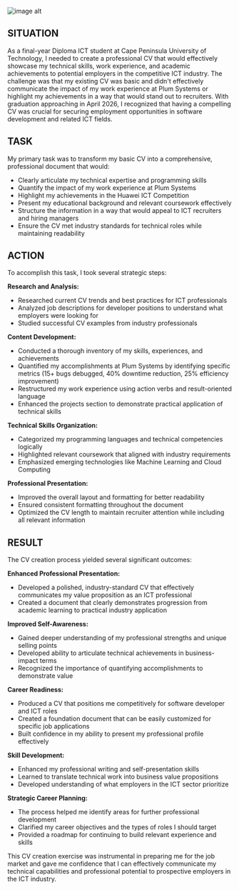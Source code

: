 ![image alt](https://github.com/DfaltAcc/)

## **SITUATION**
As a final-year Diploma ICT student at Cape Peninsula University of Technology, I needed to create a professional CV that would effectively showcase my technical skills, work experience, and academic achievements to potential employers in the competitive ICT industry. The challenge was that my existing CV was basic and didn't effectively communicate the impact of my work experience at Plum Systems or highlight my achievements in a way that would stand out to recruiters. With graduation approaching in April 2026, I recognized that having a compelling CV was crucial for securing employment opportunities in software development and related ICT fields.

## **TASK**
My primary task was to transform my basic CV into a comprehensive, professional document that would:
- Clearly articulate my technical expertise and programming skills
- Quantify the impact of my work experience at Plum Systems
- Highlight my achievements in the Huawei ICT Competition
- Present my educational background and relevant coursework effectively
- Structure the information in a way that would appeal to ICT recruiters and hiring managers
- Ensure the CV met industry standards for technical roles while maintaining readability

## **ACTION**
To accomplish this task, I took several strategic steps:

**Research and Analysis:**
- Researched current CV trends and best practices for ICT professionals
- Analyzed job descriptions for developer positions to understand what employers were looking for
- Studied successful CV examples from industry professionals

**Content Development:**
- Conducted a thorough inventory of my skills, experiences, and achievements
- Quantified my accomplishments at Plum Systems by identifying specific metrics (15+ bugs debugged, 40% downtime reduction, 25% efficiency improvement)
- Restructured my work experience using action verbs and result-oriented language
- Enhanced the projects section to demonstrate practical application of technical skills

**Technical Skills Organization:**
- Categorized my programming languages and technical competencies logically
- Highlighted relevant coursework that aligned with industry requirements
- Emphasized emerging technologies like Machine Learning and Cloud Computing

**Professional Presentation:**
- Improved the overall layout and formatting for better readability
- Ensured consistent formatting throughout the document
- Optimized the CV length to maintain recruiter attention while including all relevant information

## **RESULT**
The CV creation process yielded several significant outcomes:

**Enhanced Professional Presentation:**
- Developed a polished, industry-standard CV that effectively communicates my value proposition as an ICT professional
- Created a document that clearly demonstrates progression from academic learning to practical industry application

**Improved Self-Awareness:**
- Gained deeper understanding of my professional strengths and unique selling points
- Developed ability to articulate technical achievements in business-impact terms
- Recognized the importance of quantifying accomplishments to demonstrate value

**Career Readiness:**
- Produced a CV that positions me competitively for software developer and ICT roles
- Created a foundation document that can be easily customized for specific job applications
- Built confidence in my ability to present my professional profile effectively

**Skill Development:**
- Enhanced my professional writing and self-presentation skills
- Learned to translate technical work into business value propositions
- Developed understanding of what employers in the ICT sector prioritize

**Strategic Career Planning:**
- The process helped me identify areas for further professional development
- Clarified my career objectives and the types of roles I should target
- Provided a roadmap for continuing to build relevant experience and skills

This CV creation exercise was instrumental in preparing me for the job market and gave me confidence that I can effectively communicate my technical capabilities and professional potential to prospective employers in the ICT industry.
